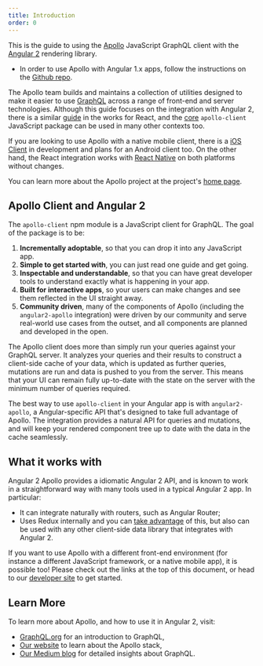 ```yaml
---
title: Introduction
order: 0
---
```


This is the guide to using the [Apollo](http://apollostack.com) JavaScript GraphQL client with the [Angular 2](https://angular.io) rendering library.

* In order to use Apollo with Angular 1.x apps, follow the instructions on the [Github repo](https://github.com/apollostack/angular1-apollo).

The Apollo team builds and maintains a collection of utilities designed to make it easier to use [GraphQL](http://graphql.org) across a range of front-end and server technologies. Although this guide focuses on the integration with Angular 2, there is a similar [guide](/react) in the works for React, and the [core](/core) `apollo-client` JavaScript package can be used in many other contexts too.

If you are looking to use Apollo with a native mobile client, there is a [iOS Client](https://github.com/apollostack/apollo-ios) in development and plans for an Android client too. On the other hand, the React integration works with [React Native](https://facebook.github.io/react-native/) on both platforms without changes.

You can learn more about the Apollo project at the project's [home page](http://apollostack.com).

<h2 id="apollo-client">Apollo Client and Angular 2</h2>

The `apollo-client` npm module is a JavaScript client for GraphQL. The goal of the package is to be:

1. **Incrementally adoptable**, so that you can drop it into any JavaScript app.
2. **Simple to get started with**, you can just read one guide and get going.
3. **Inspectable and understandable**, so that you can have great developer tools to understand exactly what is happening in your app.
4. **Built for interactive apps**, so your users can make changes and see them reflected in the UI straight away.
5. **Community driven**, many of the components of Apollo (including the `angular2-apollo` integration) were driven by our community and serve real-world use cases from the outset, and all components are planned and developed in the open.

The Apollo client does more than simply run your queries against your GraphQL server. It analyzes your queries and their results to construct a client-side cache of your data, which is updated as further queries, mutations are run and data is pushed to you from the server. This means that your UI can remain fully up-to-date with the state on the server with the minimum number of queries required.

The best way to use `apollo-client` in your Angular app is with `angular2-apollo`, a Angular-specific API that's designed to take full advantage of Apollo. The integration provides a natural API for queries and mutations, and will keep your rendered component tree up to date with the data in the cache seamlessly.

<h2 id="what-it-works-with">What it works with</h2>

Angular 2 Apollo provides a idiomatic Angular 2 API, and is known to work in a straightforward way with many tools used in a typical Angular 2 app. In particular:

 - It can integrate naturally with routers, such as Angular Router;
 - Uses Redux internally and you can [take advantage](redux.html) of this, but also can be used with any other client-side data library that integrates with Angular 2.

If you want to use Apollo with a different front-end environment (for instance a different JavaScript framework, or a native mobile app), it is possible too! Please check out the links at the top of this document, or head to our [developer site](http://apollostack.com) to get started.

<h2 id="learn-more">Learn More</h2>

To learn more about Apollo, and how to use it in Angular 2, visit:

- [GraphQL.org](http://graphql.org) for an introduction to GraphQL,
- [Our website](http://www.apollostack.com/) to learn about the Apollo stack,
- [Our Medium blog](https://medium.com/apollo-stack) for detailed insights about GraphQL.
